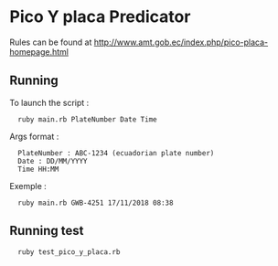 # Pico Y placa Predicator

Rules can be found at http://www.amt.gob.ec/index.php/pico-placa-homepage.html

## Running

To launch the script :

```
  ruby main.rb PlateNumber Date Time
```

Args format :

```
  PlateNumber : ABC-1234 (ecuadorian plate number)
  Date : DD/MM/YYYY
  Time HH:MM
```

Exemple :

```
  ruby main.rb GWB-4251 17/11/2018 08:38
```

## Running test

```
  ruby test_pico_y_placa.rb
```
